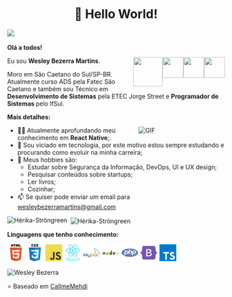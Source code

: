 <h1 align="center">👋 Hello World! </h1>
<img src="https://camo.githubusercontent.com/5dc6ee33381917e41fc9c4951799268998f11a9b864399bf79a0842e4f9b194d/68747470733a2f2f692e696d6775722e636f6d2f315a76566b44632e676966">
<p align="left" > 
  <b>Olá a todos!</b>
</p>
<a href="https://github.com/wesleybmartins124" target="_blank">
  <img align="right" src="https://cdn.iconscout.com/icon/free/png-256/github-108-438008.png" width="48px" height="48px">
</a>
<a href="https://www.instagram.com/wesley_bmartins/" target="_blank">
  <img align="right" src="https://cdn.icon-icons.com/icons2/1211/PNG/512/1491579602-yumminkysocialmedia36_83067.png" width="48px" height="48px">
</a>
<a href="https://www.linkedin.com/in/wesley-bezerra-0579811a2/" target="_blank">
  <img align="right" src="https://i.ibb.co/Kx2GSrT/linkedin.png" width="48px" height="48px">
</a>
<a href="https://wesleybmartins124.github.io/Wesley-Martins---Portofolio/" target="_blank">
  <img align="right" src="https://i.imgur.com/iS7g7lm.png" width="68px" height="68px">
</a>
<p align="left" >
Eu sou <b> Wesley Bezerra Martins</b>.
</p>

<p align="left" >
Moro em São Caetano do Sul/SP-BR.<br />
  Atualmente curso ADS pela Fatec São Caetano
  e também sou Técnico em <b>Desenvolvimento de Sistemas</b> pela ETEC Jorge Street
  e <b>Programador de Sistemas </b> pelo IfSul. 
</p>

**Mais detalhes:**

<img align="right" alt="GIF" src="https://octocat-generator-assets.githubusercontent.com/my-octocat-1624642132375.png" width="200px" />

- 👩‍💻 Atualmente aprofundando meu conhecimento em **React Native**;. 
- 💼 Sou viciado em tecnologia, por este motivo estou sempre estudando e procurando como evoluir na minha carreira;
- 👾 Meus hobbies são: 
  - Estudar sobre Segurança da Informação, DevOps, UI e UX design; 
  - Pesquisar conteúdos sobre startups;
  - Ler livros;
  - Cozinhar;
- 📫 Se quiser pode enviar um email para wesleybezerramartins@gmail.com

<p>
  <img align="left" src="https://github-readme-stats.vercel.app/api/top-langs/?username=wesleybmartins124&layout=compact&theme=graywhite&title_color=268bd2" alt="Hérika-Ströngreen" />
</p>
<p>&nbsp;
  <img align="center" src="https://github-readme-stats.vercel.app/api?username=wesleybmartins124&count_private=true&show_icons=true&theme=graywhite&icon_color=268bd2&title_color=268bd2" alt="Hérika-Ströngreen" />
</p>

**Linguagens que tenho conhecimento:**  

<p align="left">
<img src="https://raw.githubusercontent.com/devicons/devicon/master/icons/html5/html5-original-wordmark.svg" alt="html5" width="40" height="40"/> 
<img src="https://raw.githubusercontent.com/devicons/devicon/master/icons/css3/css3-original-wordmark.svg" alt="css3" width="40" height="40"/> 
<img src="https://raw.githubusercontent.com/devicons/devicon/master/icons/javascript/javascript-original.svg" alt="javascript" width="40" height="40"/> 
<img src="https://raw.githubusercontent.com/devicons/devicon/master/icons/react/react-original-wordmark.svg" alt="react" width="40" height="40"/>  
<img src="https://raw.githubusercontent.com/devicons/devicon/master/icons/mysql/mysql-original-wordmark.svg" alt="mysql" width="40" height="40"/>  
<img src="https://raw.githubusercontent.com/devicons/devicon/master/icons/nodejs/nodejs-original-wordmark.svg" alt="nodejs" width="40" height="40"/> 
<img src="https://raw.githubusercontent.com/devicons/devicon/master/icons/php/php-plain.svg" alt="PHP" width="40" height="40" />
<img src="https://raw.githubusercontent.com/devicons/devicon/master/icons/bootstrap/bootstrap-plain.svg" alt="Bootstrap" width="40" height="40" />
<img src="https://raw.githubusercontent.com/devicons/devicon/master/icons/typescript/typescript-plain.svg" alt="typescript" width="40" height="40" />
</p>




<p align="left"> <img src="https://komarev.com/ghpvc/?username=wesleybmartins124" alt="Wesley Bezerra" /> </p>

⭐️ Baseado em [CallmeMehdi](https://github.com/CallmeMehdi)


<!--
**wesleybmartins124/wesleybmartins124** is a ✨ _special_ ✨ repository because its `README.md` (this file) appears on your GitHub profile.

Here are some ideas to get you started:

- 🔭 I’m currently working on ...
- 🌱 I’m currently learning ...
- 👯 I’m looking to collaborate on ...
- 🤔 I’m looking for help with ...
- 💬 Ask me about ...
- 📫 How to reach me: ...
- 😄 Pronouns: ...
- ⚡ Fun fact: ...
-->
